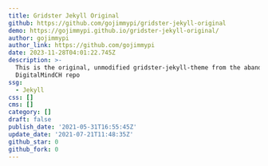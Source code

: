 ```yaml
---
title: Gridster Jekyll Original
github: https://github.com/gojimmypi/gridster-jekyll-original
demo: https://gojimmypi.github.io/gridster-jekyll-original/
author: gojimmypi
author_link: https://github.com/gojimmypi
date: 2023-11-28T04:01:22.745Z
description: >-
  This is the original, unmodified gridster-jekyll-theme from the abandoned
  DigitalMindCH repo
ssg:
  - Jekyll
css: []
cms: []
category: []
draft: false
publish_date: '2021-05-31T16:55:45Z'
update_date: '2021-07-21T11:48:35Z'
github_star: 0
github_fork: 0
---
```

